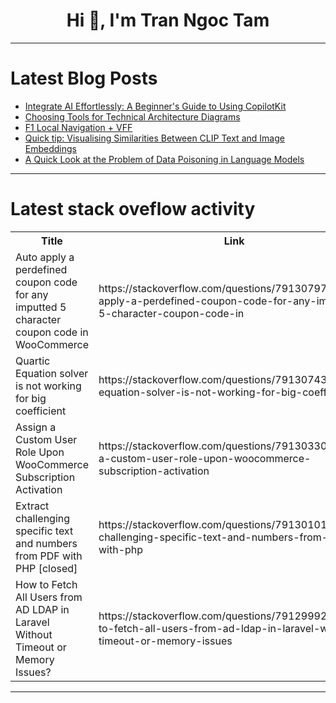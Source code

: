 <h1 align="center">Hi 👋, I'm Tran Ngoc Tam</h1>

---

# Latest Blog Posts 
<!-- BLOG-POST-LIST:START -->
- [Integrate AI Effortlessly: A Beginner&#39;s Guide to Using CopilotKit](https://dev.to/niharikaa/integrate-ai-effortlessly-a-beginners-guide-to-using-copilotkit-1pgg)
- [Choosing Tools for Technical Architecture Diagrams](https://dev.to/anhdung/choosing-tools-for-technical-architecture-diagrams-237e)
- [F1 Local Navigation + VFF](https://dev.to/notlongas/f1-local-navigation-vff-1d41)
- [Quick tip: Visualising Similarities Between CLIP Text and Image Embeddings](https://dev.to/singlestore/quick-tip-visualising-similarities-between-clip-text-and-image-embeddings-132)
- [A Quick Look at the Problem of Data Poisoning in Language Models](https://dev.to/jeandevbr/a-quick-look-at-the-problem-of-data-poisoning-in-language-models-2p0g)
<!-- BLOG-POST-LIST:END -->

---

# Latest stack oveflow activity
<table>
  <tr><th>Title</th><th>Link</th></tr>
  <!-- STACKOVERFLOW:START --><tr><td>Auto apply a perdefined coupon code for any imputted 5 character coupon code in WooCommerce</td><td>https://stackoverflow.com/questions/79130797/auto-apply-a-perdefined-coupon-code-for-any-imputted-5-character-coupon-code-in</td></tr><tr><td>Quartic Equation solver is not working for big coefficient</td><td>https://stackoverflow.com/questions/79130743/quartic-equation-solver-is-not-working-for-big-coefficient</td></tr><tr><td>Assign a Custom User Role Upon WooCommerce Subscription Activation</td><td>https://stackoverflow.com/questions/79130330/assign-a-custom-user-role-upon-woocommerce-subscription-activation</td></tr><tr><td>Extract challenging specific text and numbers from PDF with PHP [closed]</td><td>https://stackoverflow.com/questions/79130101/extract-challenging-specific-text-and-numbers-from-pdf-with-php</td></tr><tr><td>How to Fetch All Users from AD LDAP in Laravel Without Timeout or Memory Issues?</td><td>https://stackoverflow.com/questions/79129992/how-to-fetch-all-users-from-ad-ldap-in-laravel-without-timeout-or-memory-issues</td></tr><!-- STACKOVERFLOW:END -->
</table>

---


